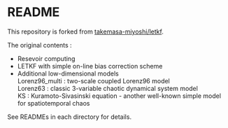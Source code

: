 # README

This repository is forked from [takemasa-miyoshi/letkf](https://github.com/takemasa-miyoshi/letkf).

The original contents :
- Resevoir computing
- LETKF with simple on-line bias correction scheme
- Additional low-dimensional models  
 Lorenz96_multi : two-scale coupled Lorenz96 model  
 Lorenz63       : classic 3-variable chaotic dynamical system model  
 KS             : Kuramoto-Sivasinski equation - another well-known simple model for spatiotemporal chaos  
 
 See READMEs in each directory for details. 
